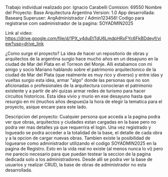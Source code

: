 Trabajo individual realizado por: Ignacio Carabelli
Comision: 69550
Nombre del Proyecto: Base Arquitectura Argentina
Version: 1.0
App desarrollada: Basearq
Superuser: ArqAdministrador / Admin123456!
Codigo para registrarse com oadministrador de la pagina: SOYADMIN2025

Link al video: https://drive.google.com/file/d/1PX_v4duEtTdU6LmdpHRxFYc6FkBDdeyf/view?usp=drive_link

¿Como surge el proyecto?
  La idea de hacer un repositorio de obras y arquitectos de la argentina surgio hace mucho años en un desayuno en la ciudad de Mar del Plata en el Torreon del Monje.
  Alli estabamos con mi amigo y socio Mariano hablando sobre el patrimonio arquitectonico de la ciudad de Mar del Plata (que realmente es muy rico y diverso) y entre idas y vueltas surgio esta idea, armar "algo" donde
  las personas que no son aficionadas o profesionales de la arquitectura conocieran el patrimonio existente y a partir de ahi quizas armar redes de turismo para hacer circuitos historicos. 
  Esta idea vivio y murio en ese desayuno hasta que resurgio en mi (muchos años despues)a la hora de elegir la tematica para el proyecto, asique encare para este lado.

Descripcion del proyecto:
  Cualquier persona que acceda a la pagina podra ver que obras, arquitectos y ciudades estan cargadas en la base pero no podra ver mas detalles ya que requerrira el login. 
  Una vez registrado y logueado se podra acceder a la totalidad de la base, el detalle de cada obra y a la opcion de cargar nuevas obras. 
  Tambien existe la posibilidad de loguearse como administrador utilizando el codigo SOYADMIN2025 en la pagina de Registro. Esto en la vida real no existe (al menos nunca lo vi) 
  pero me parecio necesario para que puedan testear la seccion de la pagina dedicada solo a los administradores. Desde alli se podra ver la base de usuarios y realizar CRUD, la base de obras de administrador no esta desarrollada.

